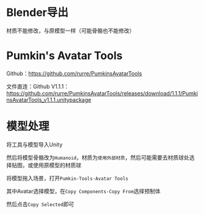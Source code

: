 # Blender导出

材质不能修改，与原模型一样（可能骨骼也不能修改）

# Pumkin's Avatar Tools

Github：https://github.com/rurre/PumkinsAvatarTools

文件直连：Github V1.1.1：https://github.com/rurre/PumkinsAvatarTools/releases/download/1.1.1/PumkinsAvatarTools_v1.1.1.unitypackage

# 模型处理

将工具与模型导入Unity

然后将模型骨骼改为`Humanoid`，材质为`使用外部材质`，然后可能需要去材质球处选择贴图，或使用原模型的材质球

将模型拖入场景，打开`Pumkin-Tools-Avatar Tools`

其中Avatar选择模型，在`Copy Components-Copy From`选择预制体

然后点击`Copy Selected`即可